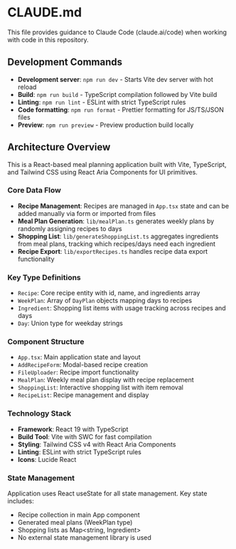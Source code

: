 # CLAUDE.md

This file provides guidance to Claude Code (claude.ai/code) when working with code in this repository.

## Development Commands

- **Development server**: `npm run dev` - Starts Vite dev server with hot reload
- **Build**: `npm run build` - TypeScript compilation followed by Vite build
- **Linting**: `npm run lint` - ESLint with strict TypeScript rules
- **Code formatting**: `npm run format` - Prettier formatting for JS/TS/JSON files
- **Preview**: `npm run preview` - Preview production build locally

## Architecture Overview

This is a React-based meal planning application built with Vite, TypeScript, and Tailwind CSS using React Aria Components for UI primitives.

### Core Data Flow
- **Recipe Management**: Recipes are managed in `App.tsx` state and can be added manually via form or imported from files
- **Meal Plan Generation**: `lib/mealPlan.ts` generates weekly plans by randomly assigning recipes to days
- **Shopping List**: `lib/generateShoppingList.ts` aggregates ingredients from meal plans, tracking which recipes/days need each ingredient
- **Recipe Export**: `lib/exportRecipes.ts` handles recipe data export functionality

### Key Type Definitions
- `Recipe`: Core recipe entity with id, name, and ingredients array
- `WeekPlan`: Array of `DayPlan` objects mapping days to recipes  
- `Ingredient`: Shopping list items with usage tracking across recipes and days
- `Day`: Union type for weekday strings

### Component Structure
- `App.tsx`: Main application state and layout
- `AddRecipeForm`: Modal-based recipe creation
- `FileUploader`: Recipe import functionality
- `MealPlan`: Weekly meal plan display with recipe replacement
- `ShoppingList`: Interactive shopping list with item removal
- `RecipeList`: Recipe management and display

### Technology Stack
- **Framework**: React 19 with TypeScript
- **Build Tool**: Vite with SWC for fast compilation
- **Styling**: Tailwind CSS v4 with React Aria Components
- **Linting**: ESLint with strict TypeScript rules
- **Icons**: Lucide React

### State Management
Application uses React useState for all state management. Key state includes:
- Recipe collection in main App component
- Generated meal plans (WeekPlan type)
- Shopping lists as Map<string, Ingredient>
- No external state management library is used